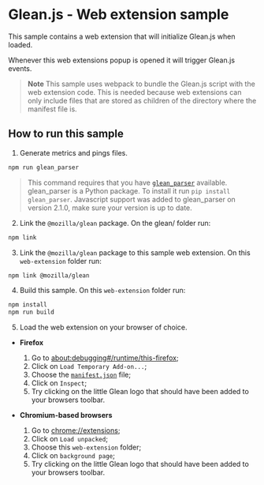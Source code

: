 # Glean.js - Web extension sample

This sample contains a web extension that will initialize Glean.js when loaded.

Whenever this web extensions popup is opened it will trigger Glean.js events.

> **Note** This sample uses webpack to bundle the Glean.js script with the web extension code.
> This is needed because web extensions can only include files that are stored as children
> of the directory where the manifest file is.

## How to run this sample

1. Generate metrics and pings files.

```bash
npm run glean_parser
```

> This command requires that you have [`glean_parser`](https://pypi.org/project/glean-parser/) available.
> glean_parser is a Python package. To install it run `pip install glean_parser`.
> Javascript support was added to glean_parser on version 2.1.0, make sure your version is up to date.

2. Link the `@mozilla/glean` package. On the glean/ folder run:

```bash
npm link
```

3. Link the `@mozilla/glean` package to this sample web extension. On this `web-extension` folder run:

```bash
npm link @mozilla/glean
```

4. Build this sample. On this `web-extension` folder run:

```bash
npm install
npm run build
```

5. Load the web extension on your browser of choice.

  - **Firefox**
    1. Go to [about:debugging#/runtime/this-firefox](about:debugging#/runtime/this-firefox);
    2. Click on `Load Temporary Add-on...`;
    3. Choose the [`manifest.json`](./manifest.json) file;
    4. Click on `Inspect`;
    5. Try clicking on the little Glean logo that should have been added to your browsers toolbar.

  - **Chromium-based browsers**
    1. Go to [chrome://extensions](chrome://extensions);
    2. Click on `Load unpacked`;
    3. Choose this `web-extension` folder;
    4. Click on `background page`;
    5. Try clicking on the little Glean logo that should have been added to your browsers toolbar.
